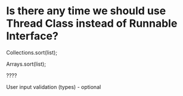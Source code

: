 # Is there any time we should use Thread Class instead of Runnable Interface?

<!-- Sort a list -->
Collections.sort(list);

<!-- Sort an array -->
Arrays.sort(list);

<!-- StringBuilder vs StringBuffer -->
????

<!-- Revise user input -->
User input validation (types) - optional